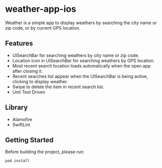 # weather-app-ios

Weather is a simple app to display weathers by searching the city name or zip code, or by current GPS location.

## Features

- UISearchBar for searching weathers by city name or zip code.
- Location icon in UISearchBar for searching weathers by GPS location.
- Most recent search location loads automatically when the open app after closing it.
- Recent searches list appear when the UISearchBar is being active, clicking to display weather.
- Swipe to delete the item in recent search list.
- Unit Test Driven

## Library
- Alamofire
- SwiftLint

## Getting Started

Before building the project, please run:
```
pod install
```
